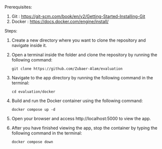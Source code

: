 Prerequisites:

   1. Git    : https://git-scm.com/book/en/v2/Getting-Started-Installing-Git
   2. Docker : https://docs.docker.com/engine/install/

Steps:

   1. Create a new directory where you want to clone the repository and navigate inside it.
   2. Open a terminal inside the folder and clone the repository by running the following command:
                
          git clone https://github.com/Zubaer-Alam/evaluation
          
   3. Navigate to the app directory by running the following command in the terminal:
            
          cd evaluation/docker
          
   4. Build and run the Docker container using the following command:
         
          docker compose up -d
          
   5. Open your browser and access http://localhost:5000 to view the app.
   6. After you have finished viewing the app, stop the container by typing the following command in the terminal:

          docker compose down
          
   

